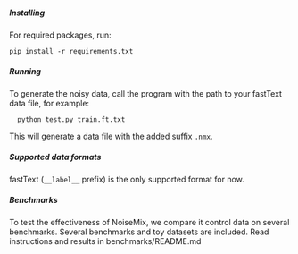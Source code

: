 
##### Installing

For required packages, run:
```
pip install -r requirements.txt
```

##### Running
To generate the noisy data, call the program with the path to your fastText data file, for example:

```
  python test.py train.ft.txt
```
This will generate a data file with the added suffix `.nmx`.

##### Supported data formats

fastText (`__label__` prefix) is the only supported format for now.

##### Benchmarks

To test the effectiveness of NoiseMix, we compare it control data on several benchmarks.  Several benchmarks and toy datasets are included.  Read instructions and results in benchmarks/README.md
